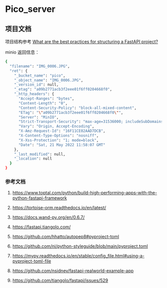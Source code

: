 # Pico_server


## 项目文档

项目结构参考 [What are the best practices for structuring a FastAPI project?](https://stackoverflow.com/a/64987404)

minio 返回信息：

```sh
{
  "filename": "IMG_0006.JPG",
  "ret": {
    "_bucket_name": "pico",
    "_object_name": "IMG_0006.JPG",
    "_version_id": null,
    "_etag": "a09b2771acb3f2eee01f6ff0204668f0",
    "_http_headers": {
      "Accept-Ranges": "bytes",
      "Content-Length": "0",
      "Content-Security-Policy": "block-all-mixed-content",
      "ETag": "\"a09b2771acb3f2eee01f6ff0204668f0\"",
      "Server": "MinIO",
      "Strict-Transport-Security": "max-age=31536000; includeSubDomains",
      "Vary": "Origin, Accept-Encoding",
      "X-Amz-Request-Id": "16F11CE02AAD7DCB",
      "X-Content-Type-Options": "nosniff",
      "X-Xss-Protection": "1; mode=block",
      "Date": "Sat, 21 May 2022 11:58:07 GMT"
    },
    "_last_modified": null,
    "_location": null
  }
}
```

### 参考文档

1. https://www.toptal.com/python/build-high-performing-apps-with-the-python-fastapi-framework

2. https://tortoise-orm.readthedocs.io/en/latest/

3. https://docs.wand-py.org/en/0.6.7/

4. https://fastapi.tiangolo.com/

5. https://github.com/hhatto/autopep8#pyproject-toml

6. https://github.com/ni/python-styleguide/blob/main/pyproject.toml

7. https://mypy.readthedocs.io/en/stable/config_file.html#using-a-pyproject-toml-file

8. https://github.com/nsidnev/fastapi-realworld-example-app

9. https://github.com/tiangolo/fastapi/issues/529